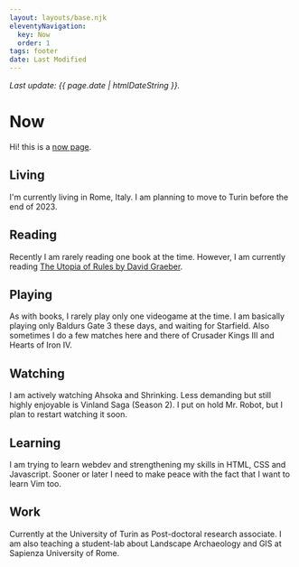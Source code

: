 ```yaml
---
layout: layouts/base.njk
eleventyNavigation:
  key: Now
  order: 1
tags: footer
date: Last Modified
---
```


_<p class="small">Last update: {{ page.date | htmlDateString }}.</p>_

# Now

Hi! this is a [now page](https://nownownow.com/about). 

## Living

I'm currently living in Rome, Italy. I am planning to move to Turin before the end of 2023.

## Reading

Recently I am rarely reading one book at the time. However, I am currently reading [The Utopia of Rules by David Graeber](https://openlibrary.org/works/OL17840829W/The_Utopia_of_Rules?edition=key%3A/books/OL26427310M).

## Playing

As with books, I rarely play only one videogame at the time. I am basically playing only Baldurs Gate 3 these days, and waiting for Starfield. Also sometimes I do a few matches here and there of Crusader Kings III and Hearts of Iron IV.

## Watching

I am actively watching Ahsoka and Shrinking. Less demanding but still highly enjoyable is Vinland Saga (Season 2). I put on hold Mr. Robot, but I plan to restart watching it soon.

## Learning

I am trying to learn webdev and strengthening my skills in HTML, CSS and Javascript.
Sooner or later I need to make peace with the fact that I want to learn Vim too.

## Work

Currently at the University of Turin as Post-doctoral research associate. I am also teaching a student-lab about Landscape Archaeology and GIS at Sapienza University of Rome.